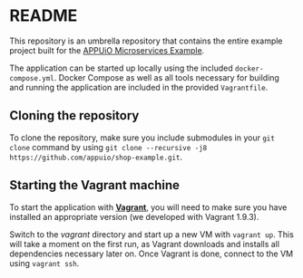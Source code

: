 README
======

This repository is an umbrella repository that contains the entire example project built for the [APPUiO Microservices Example](http://docs.appuio.ch/en/latest/#microservices-example).

The application can be started up locally using the included `docker-compose.yml`. Docker Compose as well as all tools necessary for building and running the application are included in the provided `Vagrantfile`.


Cloning the repository
---------------------

To clone the repository, make sure you include submodules in your `git clone` command by using `git clone --recursive -j8 https://github.com/appuio/shop-example.git`.


Starting the Vagrant machine
---------------------------

To start the application with [**Vagrant**](https://www.vagrantup.com/downloads.html), you will need to make sure you have installed an appropriate version (we developed with Vagrant 1.9.3).

Switch to the *vagrant* directory and start up a new VM with `vagrant up`. This will take a moment on the first run, as Vagrant downloads and installs all dependencies necessary later on. Once Vagrant is done, connect to the VM using `vagrant ssh`.